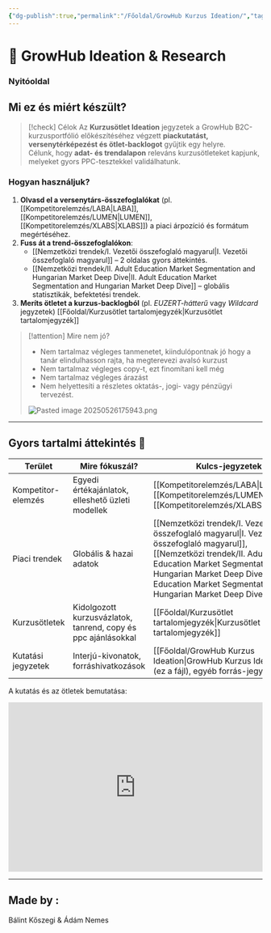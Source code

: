 ```yaml
---
{"dg-publish":true,"permalink":"/Főoldal/GrowHub Kurzus Ideation/","tags":["gardenEntry"],"dgShowBacklinks":true,"dgShowLocalGraph":true,"dgEnableSearch":true,"dgShowTags":true}
---
```


# 🌱 GrowHub Ideation & Research
### Nyitóoldal

## Mi ez és miért készült?

> [!check] Célok
> Az **Kurzusötlet Ideation** jegyzetek a GrowHub B2C-kurzusportfólió előkészítéséhez végzett **piackutatást, versenytérképezést és ötlet-backlogot** gyűjtik egy helyre.  
> Célunk, hogy **adat- és trendalapon** releváns kurzusötleteket kapjunk, melyeket gyors PPC-tesztekkel validálhatunk.


### Hogyan használjuk?

1. **Olvasd el a versenytárs-összefoglalókat** (pl. [[Kompetitorelemzés/LABA\|LABA]], [[Kompetitorelemzés/LUMEN\|LUMEN]], [[Kompetitorelemzés/XLABS\|XLABS]]) a piaci árpozíció és formátum megértéséhez.  
2. **Fuss át a trend-összefoglalókon**:  
   - [[Nemzetközi trendek/I. Vezetői összefoglaló magyarul\|I. Vezetői összefoglaló magyarul]] – 2 oldalas gyors áttekintés.  
   - [[Nemzetközi trendek/II. Adult Education Market Segmentation and Hungarian Market Deep Dive\|II. Adult Education Market Segmentation and Hungarian Market Deep Dive]] – globális statisztikák, befektetési trendek.   
1. **Meríts ötletet a kurzus-backlogból** (pl. *EUZERT-hátterű* vagy *Wildcard* jegyzetek) [[Főoldal/Kurzusötlet tartalomjegyzék\|Kurzusötlet tartalomjegyzék]]



> [!attention] Mire nem jó?
>  - Nem tartalmaz végleges tanmenetet, kiindulópontnak jó hogy a tanár elindulhasson rajta, ha megterevezi avalsó kurzust
>  - Nem tartalmaz végleges copy-t, ezt finomítani kell még
 > - Nem tartalmaz végleges árazást
>  - Nem helyettesíti a részletes oktatás-, jogi- vagy pénzügyi tervezést.
>    
>  ![Pasted image 20250526175943.png](/img/user/Pasted%20image%2020250526175943.png)
 


---

## Gyors tartalmi áttekintés 📑
| Terület            | Mire fókuszál?                                                | Kulcs-jegyzetek                                                                                                      |
| ------------------ | ------------------------------------------------------------- | -------------------------------------------------------------------------------------------------------------------- |
| Kompetitor-elemzés | Egyedi értékajánlatok, elleshető üzleti modellek              | [[Kompetitorelemzés/LABA\|LABA]], [[Kompetitorelemzés/LUMEN\|LUMEN]], [[Kompetitorelemzés/XLABS\|XLABS]]                                                                                       |
| Piaci trendek      | Globális & hazai adatok                                       | [[Nemzetközi trendek/I. Vezetői összefoglaló magyarul\|I. Vezetői összefoglaló magyarul]], <br>[[Nemzetközi trendek/II. Adult Education Market Segmentation and Hungarian Market Deep Dive\|II. Adult Education Market Segmentation and Hungarian Market Deep Dive]] |
| Kurzusötletek      | Kidolgozott kurzusvázlatok, tanrend, copy és ppc ajánlásokkal | [[Főoldal/Kurzusötlet tartalomjegyzék\|Kurzusötlet tartalomjegyzék]]                                                                                      |
| Kutatási jegyzetek | Interjú-kivonatok, forráshivatkozások                         | [[Főoldal/GrowHub Kurzus Ideation\|GrowHub Kurzus Ideation]] (ez a fájl), egyéb forrás-jegyzetek                                                      |
A kutatás és az ötletek bemutatása:

<div style="position: relative; padding-bottom: 66.54343807763401%; height: 0;"><iframe src="https://www.loom.com/embed/354e566f4b934cb8960b156f12b9c2f7?sid=b77b036e-b620-4049-9c62-495576932720" frameborder="0" webkitallowfullscreen mozallowfullscreen allowfullscreen style="position: absolute; top: 0; left: 0; width: 100%; height: 100%;"></iframe></div>

____
## Made by : 
Bálint Kőszegi & Ádám Nemes 